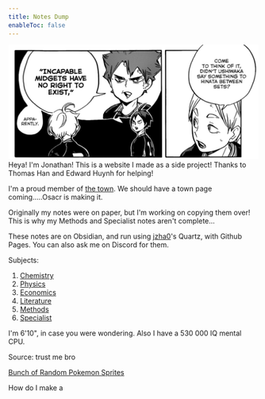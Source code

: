 ```yaml
---
title: Notes Dump
enableToc: false
---
```

![](midget.png)
Heya! I'm Jonathan! This is a website I made as a side project! Thanks to Thomas Han and Edward Huynh for helping! 

I'm a proud member of [the town](town.md). We should have a town page coming.....Osacr is making it.

Originally my notes were on paper, but I'm working on copying them over! This is why my Methods and Specialist notes aren't complete...

These notes are on Obsidian, and run using [jzha0](https://github.com/jackyzha0)'s Quartz, with Github Pages. You can also ask me on Discord for them.

Subjects:
1. [Chemistry](Subjects/Chemistry.md)
2. [Physics](Subjects/Physics.md)
3. [Economics](Subjects/Economics.md)
4. [Literature](Subjects/Literature.md)
5. [Methods](Subjects/Methods.md)
6. [Specialist](Subjects/Specialist.md)

I'm 6'10", in case you were wondering. Also I have a 530 000 IQ mental CPU.

Source: trust me bro

[Bunch of Random Pokemon Sprites](poke)

How do I make a
